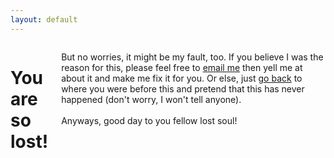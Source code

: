 ```yaml
---
layout: default
---
```


<div class="row four-oh-four">
    <div class="small-12 medium-8 medium-offset-2 large-6 large-offset-3 columns text-center">
        <h1 class="font-bold fs64 primary-color">You are so lost!</h1>
        <p class="font-book fs16 secondary-color">But no worries, it might be my fault, too. If you believe I was the reason for this, please feel free to <a class="primary-color" href="mailto:me@congphamdesign.com">email me</a> then yell me at about it and make me fix it for you. Or else, just <a class="primary-color" href="javascript:history.back()">go back</a> to where you were before this and pretend that this has never happened (don't worry, I won't tell anyone). <br/><br/>Anyways, good day to you fellow lost soul!<br/><br/></p>
    </div>
</div>
